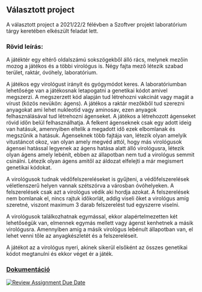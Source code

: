 ## Választott project
A választott project a 2021/22/2 félévben a Szoftver projekt laboratórium tárgy keretében elkészült feladat lett.

### Rövid leírás:  
A játéktér egy eltérő oldalszámú sokszögekből álló rács, melynek mezőin mozog a játékos és
a többi virológus is. Négy fajta mező létezik szabad terület, raktár, óvóhely, laboratórium.  

A játékos egy virológust irányít és gyógymódot keres. A laboratóriumban lehetősége van a játékosnak letapogatni a genetikai kódot amivel megszerzi. A megszerzett kód alapján tud létrehozni vakcinát vagy magát a vírust (közös nevükön: ágens). A játékos a raktár mezőkből tud szerezni anyagokat ami lehet nukleotid vagy aminosav, ezen anyagok felhasználásával tud létrehozni ágenseket. A játékos a létrehozott ágenseket rövid időn belül felhasználhatja. A felkent ágenseknek csak egy adott ideig van hatásuk, amennyiben eltelik a megadott idő ezek elbomlanak és megszűnik a hatásuk. Ágenseknek több fajtája van, létezik olyan amelyik vitustáncot okoz, van olyan amely megvéd attól, hogy más virológusok ágensei hatással legyenek az ágens hatása alatt álló virológusra, létezik olyan ágens amely lebénít, ebben az állapotban nem tud a virológus semmit csinálni. Létezik olyan ágens amitől az áldozat elfelejti a már megismert genetikai kódokat.  

A virológusok tudnak védőfelszereléseket is gyűjteni, a védőfelszerelések véletlenszerű helyen vannak szétszórva a városban óvóhelyeken. A felszerelések csak azt a virológus védik aki hordja azokat. A felszerelések nem
bomlanak el, nincs rajtuk időkorlát, addig viseli őket a virológus amíg szeretné, viszont
maximum 3 darab felszerelést tud egyszerre viselni.  

A virológusok találkozhatnak egymással, ekkor alapértelmezetten két lehetőségük van,
elmennek egymás mellett vagy ágenst kenhetnek a másik virológusra. Amennyiben amíg a
másik virológus lebénult állapotban van, el lehet venni tőle az anyagkészletét és a
felszereléseit.  

A játékot az a virológus nyeri, akinek sikerül elsőként az összes genetikai kódot megtanulni és
ekkor véget ér a játék.

### [Dokumentáció](Random_Csapatnev-Dokumentacio.pdf)  

[![Review Assignment Due Date](https://classroom.github.com/assets/deadline-readme-button-24ddc0f5d75046c5622901739e7c5dd533143b0c8e959d652212380cedb1ea36.svg)](https://classroom.github.com/a/coREwzrI)
